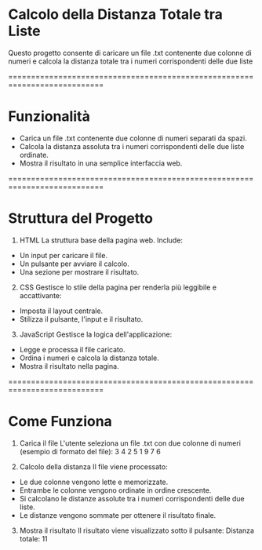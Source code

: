 # Calcolo della Distanza Totale tra Liste

Questo progetto consente di caricare un file .txt contenente due colonne di numeri e calcola la distanza totale tra i numeri corrispondenti delle due liste

===========================================================================

# Funzionalità

* Carica un file .txt contenente due colonne di numeri separati da spazi.
* Calcola la distanza assoluta tra i numeri corrispondenti delle due liste ordinate.
* Mostra il risultato in una semplice interfaccia web.

===========================================================================

# Struttura del Progetto

1. HTML
La struttura base della pagina web. Include:

* Un input per caricare il file.
* Un pulsante per avviare il calcolo.
* Una sezione per mostrare il risultato.


2. CSS
Gestisce lo stile della pagina per renderla più leggibile e accattivante:

* Imposta il layout centrale.
* Stilizza il pulsante, l'input e il risultato.


3. JavaScript
Gestisce la logica dell'applicazione:

* Legge e processa il file caricato.
* Ordina i numeri e calcola la distanza totale.
* Mostra il risultato nella pagina.

===========================================================================

# Come Funziona

1. Carica il file
L'utente seleziona un file .txt con due colonne di numeri 
(esempio di formato del file):
3   4
2   5
1   9
7   6

2. Calcolo della distanza
Il file viene processato:

* Le due colonne vengono lette e memorizzate.
* Entrambe le colonne vengono ordinate in ordine crescente.
* Si calcolano le distanze assolute tra i numeri corrispondenti delle due liste.
* Le distanze vengono sommate per ottenere il risultato finale.

3. Mostra il risultato
Il risultato viene visualizzato sotto il pulsante:
Distanza totale: 11
